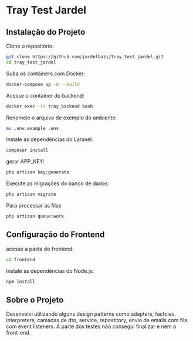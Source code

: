 # Tray Test Jardel

## Instalação do Projeto

Clone o repositório:
```sh
git clone https://github.com/jardelbazi/tray_test_jardel.git
cd tray_test_jardel
```

Suba os containers com Docker:
```sh
docker-compose up -d --build
```

Acesse o container do backend:
```sh
docker exec -it tray_backend bash
```

Renomeie o arquivo de exemplo do ambiente:
```sh
mv .env.example .env
```

Instale as dependências do Laravel:
```sh
composer install
```

gerar APP_KEY:
```sh
php artisan key:generate
```

Execute as migrações do banco de dados:
```sh
php artisan migrate
```

Para processar as filas
```sh
php artisan queue:work

```

## Configuração do Frontend

acesse a pasta do frontend:
```sh
cd frontend
```

Instale as dependências do Node.js:
```sh
npm install
```

## Sobre o Projeto
Desenvolvi utilizando alguns design patterns como adapters, factoies, interpreters, camadas de dto, service, repostitory, envio de emails com fila com event listeners. A parte dos testes não consegui finalizar e nem o front-end.
